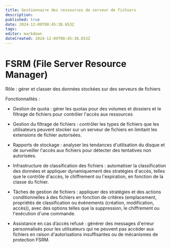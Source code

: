 ```yaml
---
title: Gestionnaire des ressources de serveur de fichiers
description: 
published: true
date: 2024-12-09T08:45:38.653Z
tags: 
editor: markdown
dateCreated: 2024-12-09T08:45:38.653Z
---
```


# FSRM (File Server Resource Manager)

Rôle : gérer et classer des données stockées sur des serveurs de fichiers

Fonctionnalités : 
- Gestion de quota : gérer les quotas pour des volumes et dossiers et le filtrage de fichiers pour  contrôler l'accès aux ressources

- Gestion du filtrage de fichiers :  contrôler les types de fichiers que les utilisateurs peuvent stocker sur un serveur de fichiers en limitant les extensions de fichier autorisées.

- Rapports de stockage : analyser les tendances d'utilisation du disque et de surveiller l'accès aux fichiers pour détecter des tentatives non autorisées.

- Infrastructure de classification des fichiers : automatiser la classification des données et appliquer dynamiquement des stratégies d'accès, telles que le contrôle d'accès, le chiffrement ou l'expiration, en fonction de la classe du fichier.

- Tâches de gestion de fichiers : appliquer des stratégies et des actions conditionnelles à des fichiers en fonction de critères (emplacement, propriétés de classification ou événements (création, modification, accès)), avec des options telles que la suppression, le chiffrement ou l'exécution d'une commande.

- Assistance en cas d’accès refusé : générer des messages d'erreur personnalisés pour les utilisateurs qui ne peuvent pas accéder aux fichiers en raison d'autorisations insuffisantes ou de mécanismes de protection FSRM.